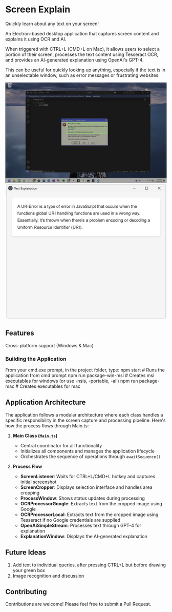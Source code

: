 # Screen Explain

Quickly learn about any text on your screen!

An Electron-based desktop application that captures screen content and explains it using OCR and AI.

When triggered with CTRL+L (CMD+L on Mac), it allows users to select a portion of their screen, processes the text content using Tesseract OCR, and provides an AI-generated explanation using OpenAI's GPT-4.

This can be useful for quickly looking up anything, especially if the text is in an unselectable window, such as error messages or frustrating websites.

![Example of taking a screen snipplet by holding and dragging the mouse](./images/example01.jpg)
![Example of an explanation of a snipplet](./images/example02.jpg)

## Features

Cross-platform support (Windows & Mac)

### Building the Application

From your cmd.exe prompt, in the project folder, type:
npm start                  # Runs the application from cmd prompt
npm run package-win-msi    # Creates msi executables for windows (or use -nsis, -portable, -all)
npm run package-mac        # Creates executables for mac

## Application Architecture

The application follows a modular architecture where each class handles a specific responsibility in the screen capture and processing pipeline. Here's how the process flows through Main.ts:

1. **Main Class (`Main.ts`)**
   - Central coordinator for all functionality
   - Initializes all components and manages the application lifecycle
   - Orchestrates the sequence of operations through `awaitSequence()`

2. **Process Flow**
   - **ScreenListener**: Waits for CTRL+L/CMD+L hotkey and captures initial screenshot
   - **ScreenCropper**: Displays selection interface and handles area cropping
   - **ProcessWindow**: Shows status updates during processing
   - **OCRProcessorGoogle**: Extracts text from the cropped image using Google
   - **OCRProcessorLocal**: Extracts text from the cropped image using Tesseract if no Google credentials are supplied
   - **OpenAiSimpleStream**: Processes text through GPT-4 for explanation
   - **ExplanationWindow**: Displays the AI-generated explanation

## Future Ideas
1. Add text to individual queries, after pressing CTRL+L but before drawing your green box
2. Image recognition and discussion

## Contributing
Contributions are welcome! Please feel free to submit a Pull Request.